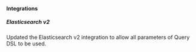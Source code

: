 
#### Integrations

##### Elasticsearch v2
Updated the Elasticsearch v2 integration to allow all parameters of Query DSL to be used.
